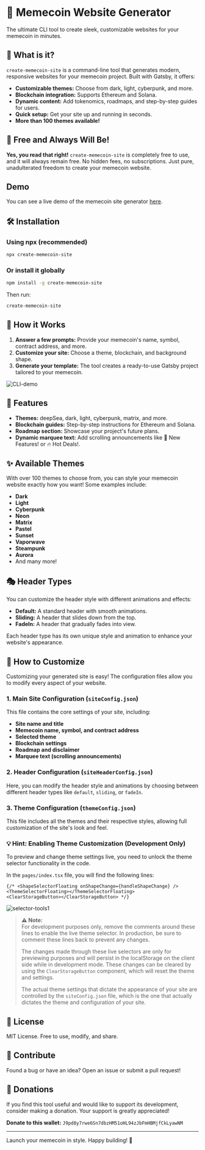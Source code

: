 # 🚀 Memecoin Website Generator

The ultimate CLI tool to create sleek, customizable websites for your memecoin in minutes.

## 🌟 What is it?

`create-memecoin-site` is a command-line tool that generates modern, responsive websites for your memecoin project. Built with Gatsby, it offers:

- **Customizable themes:** Choose from dark, light, cyberpunk, and more.
- **Blockchain integration:** Supports Ethereum and Solana.
- **Dynamic content:** Add tokenomics, roadmaps, and step-by-step guides for users.
- **Quick setup:** Get your site up and running in seconds.
- **More than 100 themes available!**

## 🎉 Free and Always Will Be!

**Yes, you read that right!** `create-memecoin-site` is completely free to use, and it will always remain free. No hidden fees, no subscriptions. Just pure, unadulterated freedom to create your memecoin website.

## Demo

You can see a live demo of the memecoin site generator [here](https://demo-memecoin.netlify.app/).

## 🛠 Installation

### Using npx (recommended)

```sh
npx create-memecoin-site
```

### Or install it globally

```sh
npm install -g create-memecoin-site
```

Then run:

```sh
create-memecoin-site
```

## 🚀 How it Works

1. **Answer a few prompts:** Provide your memecoin's name, symbol, contract address, and more.
2. **Customize your site:** Choose a theme, blockchain, and background shape.
3. **Generate your template:** The tool creates a ready-to-use Gatsby project tailored to your memecoin.

 ![CLI-demo](https://github.com/user-attachments/assets/d06d855e-b5a0-461f-99bf-129980d610a4)

## 🎨 Features

- **Themes:** deepSea, dark, light, cyberpunk, matrix, and more.
- **Blockchain guides:** Step-by-step instructions for Ethereum and Solana.
- **Roadmap section:** Showcase your project's future plans.
- **Dynamic marquee text:** Add scrolling announcements like 🚀 New Features! or 🔥 Hot Deals!.

## ✨ Available Themes

With over 100 themes to choose from, you can style your memecoin website exactly how you want! Some examples include:

- **Dark**
- **Light**
- **Cyberpunk**
- **Neon**
- **Matrix**
- **Pastel**
- **Sunset**
- **Vaporwave**
- **Steampunk**
- **Aurora**
- And many more!

## 🎭 Header Types

You can customize the header style with different animations and effects:

- **Default:** A standard header with smooth animations.
- **Sliding:** A header that slides down from the top.
- **FadeIn:** A header that gradually fades into view.

Each header type has its own unique style and animation to enhance your website's appearance.

## 🔧 How to Customize

Customizing your generated site is easy! The configuration files allow you to modify every aspect of your website.

### 1. Main Site Configuration (`siteConfig.json`)

This file contains the core settings of your site, including:
- **Site name and title**
- **Memecoin name, symbol, and contract address**
- **Selected theme**
- **Blockchain settings**
- **Roadmap and disclaimer**
- **Marquee text (scrolling announcements)**

### 2. Header Configuration (`siteHeaderConfig.json`)

Here, you can modify the header style and animations by choosing between different header types like `default`, `sliding`, or `fadeIn`.

### 3. Theme Configuration (`themeConfig.json`)

This file includes all the themes and their respective styles, allowing full customization of the site's look and feel.

### 💡 Hint: Enabling Theme Customization (Development Only)

To preview and change theme settings live, you need to unlock the theme selector functionality in the code.

In the `pages/index.tsx` file, you will find the following lines:
```tsx
{/* <ShapeSelectorFloating onShapeChange={handleShapeChange} />
<ThemeSelectorFloating></ThemeSelectorFloating> 
<ClearStorageButton></ClearStorageButton> */}
```
   ![selector-tools1](https://github.com/user-attachments/assets/f96b782a-1122-415d-8f25-5f2915009e4e)

> **⚠️ Note:**  
> For development purposes only, remove the comments around these lines to enable the live theme selector. In production, be sure to comment these lines back to prevent any changes.
>
> The changes made through these live selectors are only for previewing purposes and will persist in the localStorage on the client side while in development mode. These changes can be cleared by using the `ClearStorageButton` component, which will reset the theme and settings.
>
> The actual theme settings that dictate the appearance of your site are controlled by the `siteConfig.json` file, which is the one that actually dictates the theme and configuration of your site.

## 📜 License

MIT License. Free to use, modify, and share.

## 🙌 Contribute

Found a bug or have an idea? Open an issue or submit a pull request!

## 💖 Donations

If you find this tool useful and would like to support its development, consider making a donation. Your support is greatly appreciated!

**Donate to this wallet:** `J9pd8y7rwe6Sn7dbzHM51oHL94zJbFmHBMjfCkLyawNM`

---

Launch your memecoin in style. Happy building! 🚀

